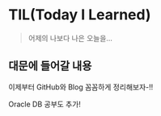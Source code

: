 # TIL(Today I Learned)

> 어제의 나보다 나은 오늘을...



## 대문에 들어갈 내용

이제부터 GitHub와 Blog 꼼꼼하게 정리해보자-!!

Oracle DB 공부도 추가!
